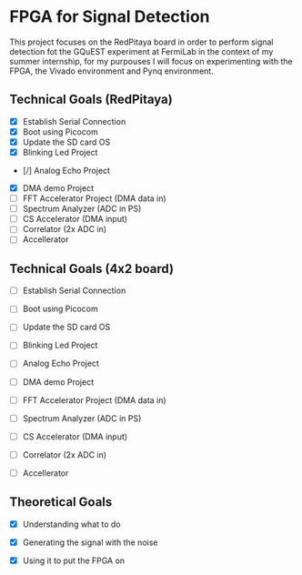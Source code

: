 # FPGA for Signal Detection

 This project focuses on the RedPitaya board in order to perform signal detection fot the GQuEST experiment at FermiLab in the context of my summer internship, for my purpouses I will focus on experimenting with the FPGA, the Vivado environment and Pynq environment.

## Technical Goals (RedPitaya)
- [x] Establish Serial Connection
- [x] Boot using Picocom
- [x] Update the SD card OS
- [x] Blinking Led Project
- [/] Analog Echo Project 
- [x] DMA demo Project
- [ ] FFT Accelerator Project (DMA data in)
- [ ] Spectrum Analyzer (ADC in PS)
- [ ] CS Accelerator (DMA input)
- [ ] Correlator (2x ADC in)
- [ ] Accellerator

## Technical Goals (4x2 board)
- [ ] Establish Serial Connection
- [ ] Boot using Picocom
- [ ] Update the SD card OS
- [ ] Blinking Led Project
- [ ] Analog Echo Project 
- [ ] DMA demo Project
- [ ] FFT Accelerator Project (DMA data in)
- [ ] Spectrum Analyzer (ADC in PS)
- [ ] CS Accelerator (DMA input)
- [ ] Correlator (2x ADC in)
- [ ] Accellerator


## Theoretical Goals
- [X] Understanding what to do
- [X] Generating the signal with the noise
- [X] Using it to put the FPGA on



